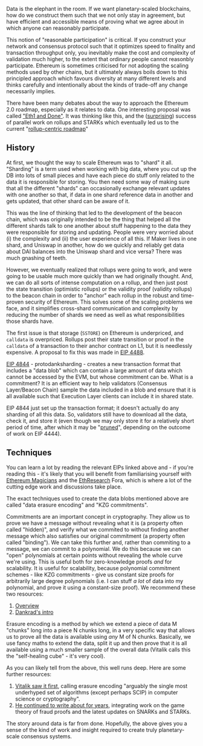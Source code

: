Data is the elephant in the room. If we want planetary-scaled blockchains, how do we construct them such that we not only stay in agreement, but have efficient and accessible means of proving what we agree about in which anyone can reasonably participate.

This notion of "reasonable participation" is critical. If you construct your network and consensus protocol such that it optimizes speed to finality and transaction throughput only, you inevitably make the cost and complexity of validation much higher, to the extent that ordinary people cannot reasonbly participate. Ethereum is sometimes criticised for not adopting the scaling methods used by other chains, but it ultimately always boils down to this principled approach which favours diversity at many different levels and thinks carefully and intentionally about the kinds of trade-off any change necessarily implies.

There have been many debates about the way to approach the Ethereum 2.0 roadmap, especially as it relates to data. One interesting proposal was called ["Eth1 and Done"](https://ethresear.ch/t/phase-one-and-done-eth2-as-a-data-availability-engine/5269). It was thinking like this, and the ([surprising](https://twitter.com/jinglejamOP/status/1310718738417811459)) success of parallel work on rollups and STARKs which eventually led us to the current "[rollup-centric roadmap](https://ethereum-magicians.org/t/a-rollup-centric-ethereum-roadmap/4698)"

## History

At first, we thought the way to scale Ethereum was to "shard" it all. "Sharding" is a term used when working with big data, where you cut up the DB into lots of small pieces and have each piece do stuff only related to the data it is responsible for storing. You then need some way of making sure that all the different "shards" can occasionally exchange relevant updates with one another so that, if data in one shard reference data in another and gets updated, that other shard can be aware of it.

This was the line of thinking that led to the development of the beacon chain, which was originally intended to be the thing that helped all the different shards talk to one another about stuff happening to the data they were responsible for storing and updating. People were very worried about (i) the complexity and (ii) the user experience of all this. If Maker lives in one shard, and Uniswap in another, how do we quickly and reliably get data about DAI balances into the Uniswap shard and vice versa? There was much gnashing of teeth.

However, we eventually realized that rollups were going to work, and were going to be usable much more quickly than we had originally thought. And, we can do all sorts of intense computation on a rollup, and then just post the state transition (optimistic rollups) or the validity proof (validity rollups) to the beacon chain in order to "anchor" each rollup in the robust and time-proven security of Ethereum. This solves some of the scaling problems we face, and it simplifies cross-shard communication and complexity by reducing the number of shards we need as well as what responsibilities those shards have.

The first issue is that storage (`SSTORE`) on Ethereum is underpriced, and `calldata` is  overpriced. Rollups post their state transition or proof in the `calldata` of a transaction to their anchor contract on L1, but it is needlessly expensive. A proposal to fix this was made in [EIP 4488](https://eips.ethereum.org/EIPS/eip-4488).

[EIP 4844](https://ethereum-magicians.org/t/eip-4844-shard-blob-transactions/8430) - protodanksharding - creates a new transaction format that includes a "data blob" which can contain a large amount of data which cannot be accessed by the EVM, but whose commitment can be. What is a commitment? It is an efficient way to help validators (Consensus Layer/Beacon Chain) sample the data included in a blob and ensure that it is all available such that Execution Layer clients can include it in shared state.

EIP 4844 just set up the transaction format; it doesn't actually do any sharding of all this data. So, validators still have to download all the data, check it, and store it (even though we may only store it for a relatively short period of time, after which it may be "[pruned](https://ethereum-magicians.org/t/eip-4444-bound-historical-data-in-execution-clients/7450)", depending on the outcome of work on EIP 4444).

## Techniques

You can learn a lot by reading the relevant EIPs linked above and - if you're reading this - it's likely that you will benefit from familiarising yourself with [Ethereum Magicians](https://ethereum-magicians.org/) and the [EthResearch](https://ethresear.ch/) Fora, which is where a lot of the cutting edge work and discussions take place.

The exact techniques used to create the data blobs mentioned above are called "data erasure encoding" and "KZG commitments". 

Commitments are an important concept in cryptography. They allow us to prove we have a message without revealing what it is (a property often called "hidden)", and verify what we commited to without finding another message which also satisfies our original commitment (a property often called "binding"). We can take this further and, rather than commiting to a message, we can commit to a polynomial. We do this because we can "open" polynomials at certain points without revealing the whole curve we're using. This is useful both for zero-knowledge proofs *and* for scalability. It is useful for scalability, because polynomial commitment schemes - like KZG commitments - give us constant size proofs for arbitrarily large degree polynomials (i.e. I can stuff *a lot* of data into my polynomial, and prove it using a constant-size proof). We recommend these two resources:

1. [Overview](https://scroll.io/blog/kzg)
2. [Dankrad's intro](https://dankradfeist.de/ethereum/2020/06/16/kate-polynomial-commitments.html)

Erasure encoding is a method by which we extend a piece of data M "chunks" long into a piece N chunks long, in a very specific way that allows us to prove all the data is available using *any* M of N chunks. Basically, we use fancy maths to extend the data, split it up and then prove that it is all available using a much smaller sample of the overall data (Vitalik calls this the "self-healing cube" - it's very cool).

As you can likely tell from the above, this well runs deep. Here are some further resources:

1. [Vitalik saw it first](https://blog.ethereum.org/2014/08/16/secret-sharing-erasure-coding-guide-aspiring-dropbox-decentralizer), calling erasure encoding "arguably the single most underhyped set of algorithms (except perhaps SCIP) in computer science or cryptography".
2. [He continued to write about for years](https://github.com/ethereum/research/wiki/A-note-on-data-availability-and-erasure-coding), integrating work on the game theory of fraud proofs and the latest updates on SNARKs and STARKs.

The story around data is far from done. Hopefully, the above gives you a sense of the kind of work and insight required to create truly planetary-scale consensus systems.